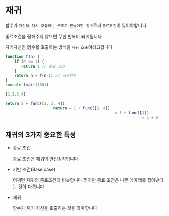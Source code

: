 # 재귀

함수가 `자신을 다시 호출하는 구조로 만들어진 함수`로써 `종료조건`이 있어야합니다

종료조건을 정해주지 않으면 무한 반복이 되게됩니다

자기자신인 함수를 호출하는 방식을 `재귀 호출`이라고합니다

```jsx
function f(n) {
    if (n <= 1) {
       return 1 // 종료 조건
    }
    return n + f(n-1) // 재귀함수
}
console.log(f(100))
```

```jsx
[1,2,3,4]

return 1 + func([2, 3, 4])
					 return = 1 + func([3, 4])
												= 1 + func([4])
															= 1 + 0
```

## 재귀의 3가지 중요한 특성

- 종료 조건

    종료 조건은 재귀의 안전장치입니다

- 기반 조건(Base case)

    어쩌면 재귀의 종료조건과 비슷합니다 하지만 종료 조건은 나쁜 데이터를 잡아낸다는 것이 다릅니다

- 재귀

    함수가 자기 자신을 호출하는 것을 의미합니다